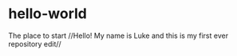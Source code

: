 # hello-world
The place to start 
//Hello! My name is Luke and this is my first ever repository edit//
